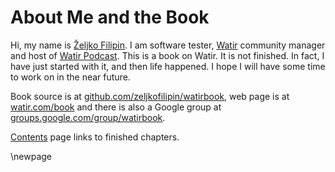 # About Me and the Book

Hi, my name is [Željko Filipin][zeljko]. I am software tester, [Watir][watir] community manager and host of [Watir Podcast][watirpodcast]. This is a book on Watir. It is not finished. In fact, I have just started with it, and then life happened. I hope I will have some time to work on in the near future.

Book source is at [github.com/zeljkofilipin/watirbook][github], web page is at [watir.com/book][web] and there is also a Google group at [groups.google.com/group/watirbook][google].

[Contents][contents] page links to finished chapters.

[zeljko]: http://zeljkofilipin.com/
[watir]: http://watir.com/  "Watir home page"
[watirpodcast]: http://watirpodcast.com/  "Watir Podcast"
[github]: http://github.com/zeljkofilipin/watirbook
[google]: http://groups.google.com/group/watirbook/
[contents]: https://github.com/zeljkofilipin/watirbook/blob/master/contents.md
[web]: http://watir.com/book/

\newpage

